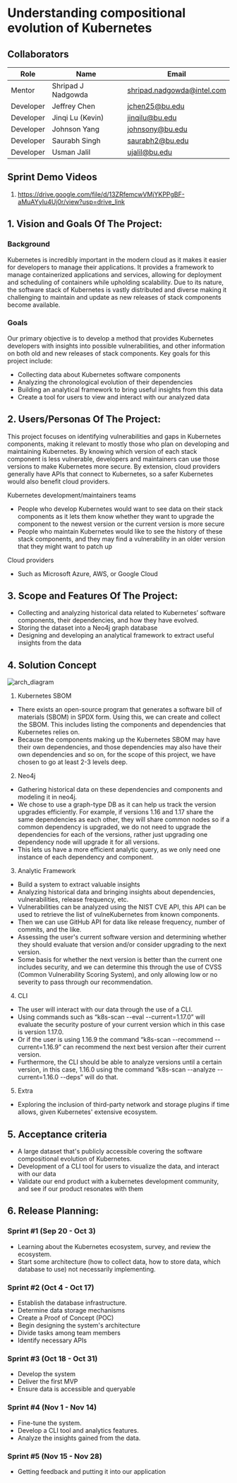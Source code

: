 # Understanding compositional evolution of Kubernetes

## Collaborators

| Role      | Name               | Email                      |
| --------- | ------------------ | -------------------------- |
| Mentor    | Shripad J Nadgowda | shripad.nadgowda@intel.com |
| Developer | Jeffrey Chen       | jchen25@bu.edu             |
| Developer | Jinqi Lu (Kevin)   | jinqilu@bu.edu             |
| Developer | Johnson Yang       | johnsony@bu.edu            |
| Developer | Saurabh Singh      | saurabh2@bu.edu            |
| Developer | Usman Jalil        | ujalil@bu.edu              |

## Sprint Demo Videos
1. https://drive.google.com/file/d/13ZRfemcwVMjYKPPgBF-aMuAYyIu4Uj0r/view?usp=drive_link

## 1. Vision and Goals Of The Project: 

### Background
Kubernetes is incredibly important in the modern cloud as it makes it easier for developers to manage their applications. It provides a framework to manage containerized
applications and services, allowing for deployment and scheduling of containers while upholding scalability. Due to its nature, the software stack of Kubernetes is vastly distributed 
and diverse making it challenging to maintain and update as new releases of stack components become available. 

### Goals
Our primary objective is to develop a method that provides Kubernetes developers with insights into possible vulnerabilities, and other information on both old and new releases of stack components. Key goals for this project include:

- Collecting data about Kubernetes software components 
- Analyzing the chronological evolution of their dependencies
- Building an analytical framework to bring useful insights from this data
- Create a tool for users to view and interact with our analyzed data

## 2. Users/Personas Of The Project:
This project focuses on identifying vulnerabilities and gaps in Kubernetes components, making it relevant to mostly those who plan on developing and maintaining Kubernetes. By knowing which version of each stack component is less vulnerable, developers and maintainers can use those versions to make Kubernetes more secure. By extension, cloud providers generally have APIs that connect to Kubernetes, so a safer Kubernetes would also benefit cloud providers. 

Kubernetes development/maintainers teams
- People who develop Kubernetes would want to see data on their stack components as it lets them know whether they want to upgrade the component to the newest version or the current version is more secure
- People who maintain Kubernetes would like to see the history of these stack components, and they may find a vulnerability in an older version that they might want to patch up 

Cloud providers
- Such as Microsoft Azure, AWS, or Google Cloud

## 3. Scope and Features Of The Project:
- Collecting and analyzing historical data related to Kubernetes’ software components, their dependencies, and how they have evolved. 
- Storing the dataset into a Neo4j graph database
- Designing and developing an analytical framework to extract useful insights from the data

## 4. Solution Concept

![arch_diagram](https://github.com/EC528-Fall-2023/Evolution-of-Kubernetes-/assets/76934261/57b79a18-efa7-41d9-a48d-2bd58d12a4f3)

1. Kubernetes SBOM
- There exists an open-source program that generates a software bill of materials (SBOM) in SPDX form. Using this, we can create and collect the SBOM. This includes listing the components and dependencies that Kubernetes relies on.
- Because the components making up the Kubernetes SBOM may have their own dependencies, and those dependencies may also have their own dependencies and so on, for the scope of this project, we have chosen to go at least 2-3 levels deep.

2. Neo4j
- Gathering historical data on these dependencies and components and modeling it in neo4j.
- We chose to use a graph-type DB as it can help us track the version upgrades efficiently. For example, if versions 1.16 and 1.17 share the same dependencies as each other, they will share common nodes so if a common dependency is upgraded, we do not need to upgrade the dependencies for each of the versions, rather just upgrading one dependency node will upgrade it for all versions. 
- This lets us have a more efficient analytic query, as we only need one instance of each dependency and component. 

3. Analytic Framework
- Build a system to extract valuable insights
- Analyzing historical data and bringing insights about dependencies, vulnerabilities, release frequency, etc.
- Vulnerabilities can be analyzed using the NIST CVE API, this API can be used to retrieve the list of vulneKubernetes from known components.
- Then we can use GitHub API for data like release frequency, number of commits, and the like.
- Assessing the user's current software version and determining whether they should evaluate that version and/or consider upgrading to the next version.
- Some basis for whether the next version is better than the current one includes security, and we can determine this through the use of CVSS (Common Vulnerability Scoring System), and only allowing low or no severity to pass through our recommendation. 

4. CLI
- The user will interact with our data through the use of a CLI.
- Using commands such as “k8s-scan --eval --current=1.17.0” will evaluate the security posture of your current version which in this case is version 1.17.0.
- Or if the user is using 1.16.9 the command “k8s-scan --recommend --current=1.16.9” can recommend the next best version after their current version.
- Furthermore, the CLI should be able to analyze versions until a certain version, in this case, 1.16.0 using the command “k8s-scan --analyze --current=1.16.0 --deps” will do that. 

5. Extra
- Exploring the inclusion of third-party network and storage plugins if time allows, given Kubernetes' extensive ecosystem.


## 5. Acceptance criteria
- A large dataset that's publicly accessible covering the software compositional evolution of Kubernetes. 
- Development of a CLI tool for users to visualize the data, and interact with our data
- Validate our end product with a kubernetes development community, and see if our product resonates with them

## 6. Release Planning:
### Sprint #1 (Sep 20 - Oct 3)
- Learning about the Kubernetes ecosystem, survey, and review the ecosystem.
- Start some architecture (how to collect data, how to store data, which database to use) not necessarily implementing.

### Sprint #2 (Oct 4 - Oct 17)
- Establish the database infrastructure.
- Determine data storage mechanisms
- Create a Proof of Concept (POC)
- Begin designing the system's architecture
- Divide tasks among team members
- Identify necessary APIs

### Sprint #3 (Oct 18 - Oct 31)
- Develop the system 
- Deliver the first MVP
- Ensure data is accessible and queryable

### Sprint #4 (Nov 1 - Nov 14)
- Fine-tune the system.
- Develop a CLI tool and analytics features.
- Analyze the insights gained from the data.

### Sprint #5 (Nov 15 - Nov 28)
- Getting feedback and putting it into our application
